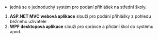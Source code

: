- jedná se o jednoduchý systém pro podání přihlášek na střední školy.

1) **ASP.NET MVC webová aplikace** slouží pro podání přihlášky z pohledu běžného uživatele
2) **WPF desktopová aplikace** slouží pro správce a přidání škol do systému apod.
